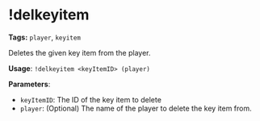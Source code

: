 # !delkeyitem

**Tags:** `player`, `keyitem`

Deletes the given key item from the player.

**Usage**: `!delkeyitem <keyItemID> (player)`

**Parameters**:
- `keyItemID`: The ID of the key item to delete
- `player`: (Optional) The name of the player to delete the key item from.

